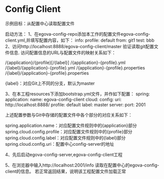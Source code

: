 # Config Client
示例目标：从配置中心读取配置文件

启动方法：
1、在egova-config-repo添加本工作的配置文件egova-config-client.yml,并填写配置内容，如下：
info:
  profile: default
  from: git1
test: bbb
2、访问http://localhost:8888/egova-config-client/master 验证读取git配置文件信息.
访问配置信息的URL与配置文件的映射关系如下：

/{application}/{profile}[/{label}]
/{application}-{profile}.yml
/{label}/{application}-{profile}.yml
/{application}-{profile}.properties
/{label}/{application}-{profile}.properties

{label}：对应Git上不同的分支，默认为master

3、在本工程resources下添加bootstrap.yml文件，并作如下配置：
spring:
  application:
    name: egova-config-client
  cloud:
    config:
      uri: http://localhost:8888/
      profile: default
      label: master
server:
  port: 2001
  
  上述配置参数与Git中存储的配置文件中各个部分的对应关系如下：
  
  spring.application.name：对应配置文件规则中的{application}部分
  spring.cloud.config.profile：对应配置文件规则中的{profile}部分
  spring.cloud.config.label：对应配置文件规则中的{label}部分
  spring.cloud.config.uri：配置中心config-server的地址
  
  4、先后启动egova-config-server,egova-config-client工程
  
  5、在浏览器中输入http://localhost:2001/info 读取在配置中心的egova-config-client的信息。
  若正常返回结果，说明该工程配置文件加载正常